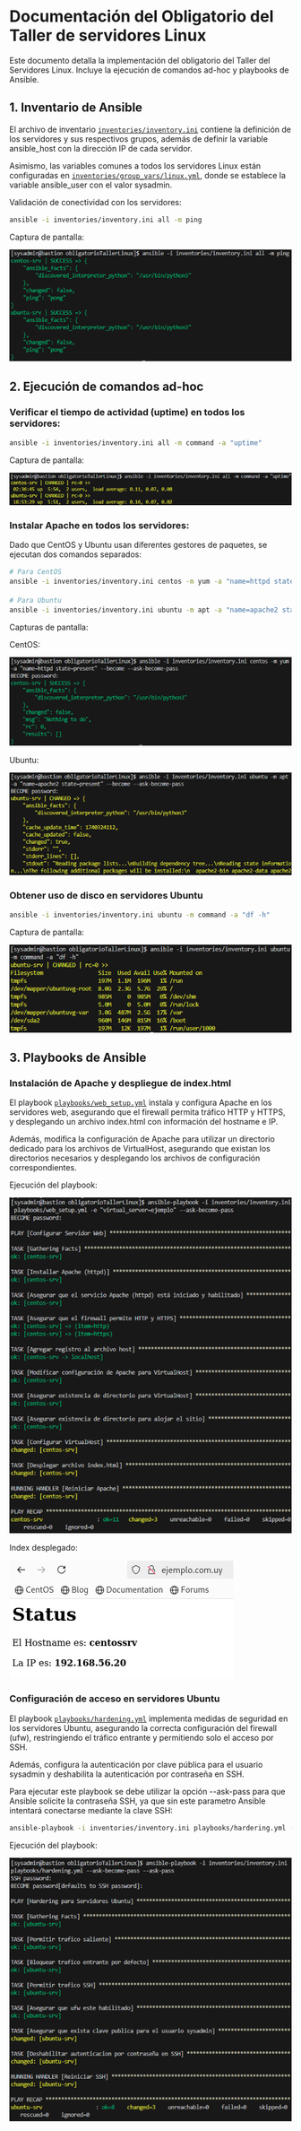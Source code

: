 # Documentación del Obligatorio del Taller de servidores Linux

Este documento detalla la implementación del obligatorio del Taller del Servidores Linux. Incluye la ejecución de comandos ad-hoc y playbooks de Ansible.

## 1. Inventario de Ansible

El archivo de inventario [`inventories/inventory.ini`](../inventories/inventory.ini) contiene la definición de los servidores y sus respectivos grupos, además de definir la variable ansible_host con la dirección IP de cada servidor.

Asimismo, las variables comunes a todos los servidores Linux están configuradas en [`inventories/group_vars/linux.yml`](../inventories/group_vars/linux.yml), donde se establece la variable ansible_user con el valor sysadmin.

Validación de conectividad con los servidores:
   ```bash
   ansible -i inventories/inventory.ini all -m ping
   ```
Captura de pantalla:

![Prueba de conexión exitosa](../results/01-ping.png)

## 2. Ejecución de comandos ad-hoc

### Verificar el tiempo de actividad (uptime) en todos los servidores:

   ```bash
   ansible -i inventories/inventory.ini all -m command -a "uptime"
   ```
Captura de pantalla:

![Salida del comando](../results/02-uptime.png)

### Instalar Apache en todos los servidores:

Dado que CentOS y Ubuntu usan diferentes gestores de paquetes, se ejecutan dos comandos separados:

   ```bash
   # Para CentOS
   ansible -i inventories/inventory.ini centos -m yum -a "name=httpd state=present" --become --ask-become-pass

   # Para Ubuntu
   ansible -i inventories/inventory.ini ubuntu -m apt -a "name=apache2 state=present" --become --ask-become-pass
   ```
Capturas de pantalla:

CentOS:

![Salida del comando](../results/03-apache_centos.png)

Ubuntu:

![Salida del comando](../results/04-apache_ubuntu.png)

### Obtener uso de disco en servidores Ubuntu

   ```bash
   ansible -i inventories/inventory.ini ubuntu -m command -a "df -h"
   ```

Captura de pantalla:

![Salida del comando](../results/05-df-h.png)

## 3. Playbooks de Ansible

### Instalación de Apache y despliegue de index.html

El playbook [`playbooks/web_setup.yml`](../playbooks/web_setup.yml) instala y configura Apache en los servidores web, asegurando que el firewall permita tráfico HTTP y HTTPS, y desplegando un archivo index.html con información del hostname e IP.

Además, modifica la configuración de Apache para utilizar un directorio dedicado para los archivos de VirtualHost, asegurando que existan los directorios necesarios y desplegando los archivos de configuración correspondientes.

Ejecución del playbook:

![Ejecución del playbook web_setup.yml](../results/06-ejecucion_web_setup.png)

Index desplegado:

![Index desplegado](../results/07-index_desplegado.png)

### Configuración de acceso en servidores Ubuntu

El playbook [`playbooks/hardening.yml`](../playbooks/hardening.yml) implementa medidas de seguridad en los servidores Ubuntu, asegurando la correcta configuración del firewall (ufw), restringiendo el tráfico entrante y permitiendo solo el acceso por SSH.

Además, configura la autenticación por clave pública para el usuario sysadmin y deshabilita la autenticación por contraseña en SSH.

Para ejecutar este playbook se debe utilizar la opción --ask-pass para que Ansible solicite la contraseña SSH, ya que sin este parametro Ansible intentará conectarse mediante la clave SSH:

   ```bash
   ansible-playbook -i inventories/inventory.ini playbooks/hardering.yml --ask-become-pass --ask-pass
   ```

Ejecución del playbook:

![Ejecución del playbook hardering](../results/08-ejecucion_hardering.png)